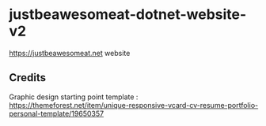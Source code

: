 # justbeawesomeat-dotnet-website-v2
https://justbeawesomeat.net website

## Credits

Graphic design starting point template : https://themeforest.net/item/unique-responsive-vcard-cv-resume-portfolio-personal-template/19650357